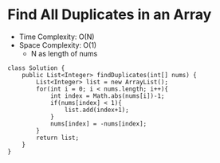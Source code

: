 # Find All Duplicates in an Array

- Time Complexity: O(N)
- Space Complexity: O(1)
  - N as length of nums

```
class Solution {
    public List<Integer> findDuplicates(int[] nums) {
        List<Integer> list = new ArrayList();
        for(int i = 0; i < nums.length; i++){
            int index = Math.abs(nums[i])-1;
            if(nums[index] < 1){
                list.add(index+1);
            }
            nums[index] = -nums[index];
        }
        return list;
    }
}
```
